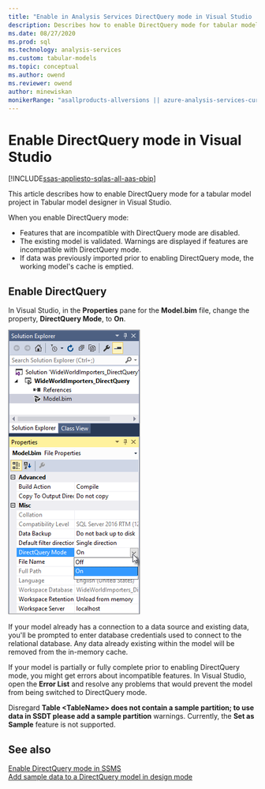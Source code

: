 ```yaml
---
title: "Enable in Analysis Services DirectQuery mode in Visual Studio | Microsoft Docs"
description: Describes how to enable DirectQuery mode for tabular models by using Tabular model designer in Visual Studio.
ms.date: 08/27/2020
ms.prod: sql
ms.technology: analysis-services
ms.custom: tabular-models
ms.topic: conceptual
ms.author: owend
ms.reviewer: owend
author: minewiskan
monikerRange: "asallproducts-allversions || azure-analysis-services-current || power-bi-premium-current || >= sql-analysis-services-2016"
---
```

# Enable DirectQuery mode in Visual Studio

[!INCLUDE[ssas-appliesto-sqlas-all-aas-pbip](../includes/ssas-appliesto-sqlas-all-aas-pbip.md)]

This article describes how to enable DirectQuery mode for a tabular model project in Tabular model designer in Visual Studio.  
  
When you enable DirectQuery mode:

- Features that are incompatible with DirectQuery mode are disabled.  
- The existing model is validated. Warnings are displayed if features are incompatible with DirectQuery mode.  
- If data was previously imported prior to enabling DirectQuery mode, the working model's cache is emptied.  
  
## Enable DirectQuery
  
In Visual Studio, in the **Properties** pane for the **Model.bim** file, change the property, **DirectQuery Mode**, to **On**.  

![Enable DirectQuery mode in Visual Studio](../../analysis-services/tabular-models/media/enable-directquery-mode-in-ssdt.png)
  
If your model already has a connection to a data source and existing data, you'll be prompted to enter database credentials used to connect to the relational database. Any data already existing within the model will be removed from the in-memory cache.  
  
If your model is partially or fully complete prior to enabling DirectQuery mode, you might get errors about incompatible features. In Visual Studio, open the **Error List** and resolve any problems that would prevent the model from being switched to DirectQuery mode.

Disregard  **Table \<TableName> does not contain a sample partition; to use data in SSDT please add a sample partition** warnings. Currently, the **Set as Sample** feature is not supported.


## See also

[Enable DirectQuery mode in SSMS](../../analysis-services/tabular-models/enable-directquery-mode-in-ssms.md)  
[Add sample data to a DirectQuery model in design mode](../../analysis-services/tabular-models/add-sample-data-to-a-directquery-model-in-design-mode.md)
